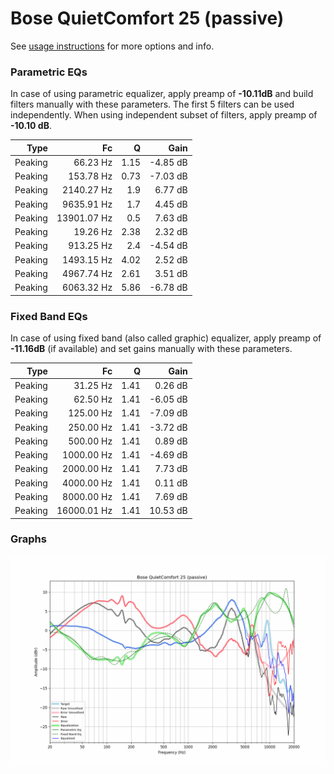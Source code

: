 # Bose QuietComfort 25 (passive)
See [usage instructions](https://github.com/jaakkopasanen/AutoEq#usage) for more options and info.

### Parametric EQs
In case of using parametric equalizer, apply preamp of **-10.11dB** and build filters manually
with these parameters. The first 5 filters can be used independently.
When using independent subset of filters, apply preamp of **-10.10 dB**.

| Type    | Fc          |    Q | Gain     |
|--------:|------------:|-----:|---------:|
| Peaking | 66.23 Hz    | 1.15 | -4.85 dB |
| Peaking | 153.78 Hz   | 0.73 | -7.03 dB |
| Peaking | 2140.27 Hz  | 1.9  | 6.77 dB  |
| Peaking | 9635.91 Hz  | 1.7  | 4.45 dB  |
| Peaking | 13901.07 Hz | 0.5  | 7.63 dB  |
| Peaking | 19.26 Hz    | 2.38 | 2.32 dB  |
| Peaking | 913.25 Hz   | 2.4  | -4.54 dB |
| Peaking | 1493.15 Hz  | 4.02 | 2.52 dB  |
| Peaking | 4967.74 Hz  | 2.61 | 3.51 dB  |
| Peaking | 6063.32 Hz  | 5.86 | -6.78 dB |

### Fixed Band EQs
In case of using fixed band (also called graphic) equalizer, apply preamp of **-11.16dB**
(if available) and set gains manually with these parameters.

| Type    | Fc          |    Q | Gain     |
|--------:|------------:|-----:|---------:|
| Peaking | 31.25 Hz    | 1.41 | 0.26 dB  |
| Peaking | 62.50 Hz    | 1.41 | -6.05 dB |
| Peaking | 125.00 Hz   | 1.41 | -7.09 dB |
| Peaking | 250.00 Hz   | 1.41 | -3.72 dB |
| Peaking | 500.00 Hz   | 1.41 | 0.89 dB  |
| Peaking | 1000.00 Hz  | 1.41 | -4.69 dB |
| Peaking | 2000.00 Hz  | 1.41 | 7.73 dB  |
| Peaking | 4000.00 Hz  | 1.41 | 0.11 dB  |
| Peaking | 8000.00 Hz  | 1.41 | 7.69 dB  |
| Peaking | 16000.01 Hz | 1.41 | 10.53 dB |

### Graphs
![](./Bose%20QuietComfort%2025%20(passive).png)
